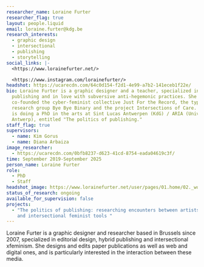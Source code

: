 ```yaml
---
researcher_name: Loraine Furter
researcher_flag: true
layout: people.liquid
email: loraine.furter@kdg.be
research_interests:
  - graphic design
  - intersectional
  - publishing
  - storytelling
social_links: |-
  <https://www.lorainefurter.net/>

  <https://www.instagram.com/lorainefurter/>
headshot: https://ucarecdn.com/64c0d154-f2d1-4e99-a7b2-141eceb1f22e/
bio: Loraine Furter is a graphic designer and a teacher, specialized in hybrid
  publishing and in love with subversive anti-hegemonic practices. She
  co-founded the cyber-feminist collective Just For the Record, the typography
  research group Bye Bye Binary and the project Intersections of Care. Loraine
  is doing a PhD in the arts at Sint Lucas Antwerpen (KdG) / ARIA (University of
  Antwerp), entitled "The politics of publishing."
staff_flag: true
supervisors:
  - name: Kim Gorus
  - name: Diana Arbaiza
image_researcher:
  - https://ucarecdn.com/0bfb8237-d623-41cd-8754-eada04619c3f/
time: September 2019-September 2025
person_name: Loraine Furter
role:
  - PhD
  - Staff
headshot_image: https://www.lorainefurter.net/user/pages/01.home/02._works/02._2022-agrafes-bouts-ficelle/messy-reliures-edition-02.jpg
status_of_research: ongoing
available_for_supervision: false
projects:
  - "The politics of publishing: researching encounters between artists’ books
    and intersectional feminist tools "
---
```

Loraine Furter is a graphic designer and researcher based in Brussels since 2007, specialized in editorial design, hybrid publishing and intersectional xfeminism. She designs and edits paper publications as well as web and digital ones, and is particularly interested in the interaction between these media.
